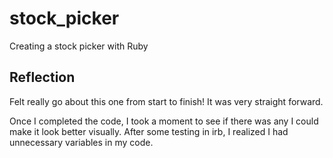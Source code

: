 # stock_picker
Creating a stock picker with Ruby

<h2>Reflection</h2>
Felt really go about this one from start
to finish! It was very straight forward.

Once I completed the code, I took a 
moment to see if there was any I could
make it look better visually. After some
testing in irb, I realized I had unnecessary 
variables in my code. 